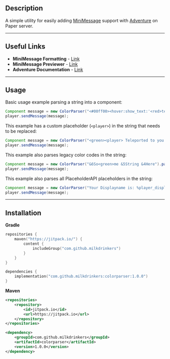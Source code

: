 ## Description

A simple utility for easily adding [MiniMessage](https://docs.advntr.dev/minimessage/format.html) support with [Adventure](https://docs.advntr.dev/index.html) on Paper server.

---

## Useful Links

* **MiniMessage Formatting** - [Link](https://docs.advntr.dev/minimessage/format.html)
* **MiniMessage Previewer** - [Link](https://webui.advntr.dev/)
* **Adventure Documentation** - [Link](https://docs.advntr.dev/index.html)

---

## Usage

Basic usage example parsing a string into a component:
```java
Component message = new ColorParser("<#00ff00><hover:show_text:'<red>test'>R G B!").build();
player.sendMessage(message);
```

This example has a custom placeholder (`<player>`) in the string that needs to be replaced:
```java
Component message = new ColorParser("<green><player> Teleported to you.").parseMinimessagePlaceholder("player", player.getName()).build();
player.sendMessage(message);
```

This example also parses legacy color codes in the string:
```java
Component message = new ColorParser("&6So<green>me &5String &4Here").parseLegacy().build();
player.sendMessage(message);
```

This example also parses all PlaceholderAPI placeholders in the string:
```java
Component message = new ColorParser("Your Displayname is: %player_displayname%").parsePAPIPlaceholders(player).build();
player.sendMessage(message);
```

--- 

## Installation

**Gradle**
```kotlin
repositories {
    maven("https://jitpack.io/") {
        content {
            includeGroup("com.github.milkdrinkers")
        }
    }
}

dependencies {
    implementation("com.github.milkdrinkers:colorparser:1.0.0")
}
```

**Maven**
```xml
<repositories>
    <repository>
        <id>jitpack.io</id>
        <url>https://jitpack.io</url>
    </repository>
</repositories>

<dependency>
    <groupId>com.github.milkdrinkers</groupId>
    <artifactId>colorparser</artifactId>
    <version>1.0.0</version>
</dependency>
```